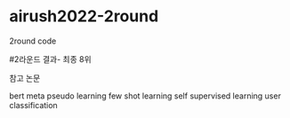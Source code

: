 # airush2022-2round
2round code

#2라운드 결과- 최종 8위 

참고 논문

bert
meta pseudo learning
few shot learning
self supervised learning 
user classification 
